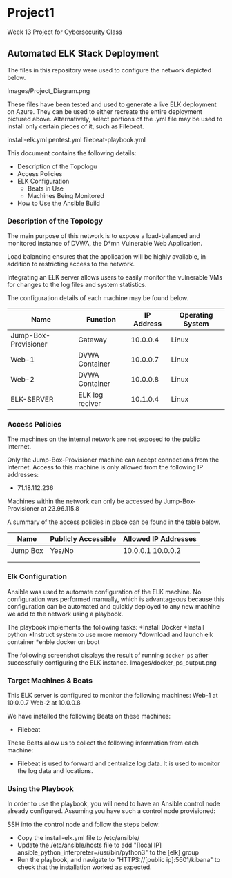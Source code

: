 # Project1
Week 13 Project for Cybersecurity Class

## Automated ELK Stack Deployment

The files in this repository were used to configure the network depicted below.

Images/Project_Diagram.png

These files have been tested and used to generate a live ELK deployment on Azure. They can be used to either recreate the entire deployment pictured above. Alternatively, select portions of the .yml file may be used to install only certain pieces of it, such as Filebeat.

  install-elk.yml
  pentest.yml
  filebeat-playbook.yml

This document contains the following details:
- Description of the Topologu
- Access Policies
- ELK Configuration
  - Beats in Use
  - Machines Being Monitored
- How to Use the Ansible Build


### Description of the Topology

The main purpose of this network is to expose a load-balanced and monitored instance of DVWA, the D*mn Vulnerable Web Application.

Load balancing ensures that the application will be highly available, in addition to restricting access to the network.

Integrating an ELK server allows users to easily monitor the vulnerable VMs for changes to the log files and system statistics.

The configuration details of each machine may be found below.


| Name                | Function        | IP Address | Operating System |
|---------------------|-----------------|------------|------------------|
| Jump-Box-Provisioner| Gateway         | 10.0.0.4   | Linux            |
| Web-1               | DVWA Container  | 10.0.0.7   | Linux            |
| Web-2               | DVWA Container  | 10.0.0.8   | Linux            |
| ELK-SERVER          | ELK log reciver | 10.1.0.4   | Linux            |

### Access Policies

The machines on the internal network are not exposed to the public Internet. 

Only the Jump-Box-Provisioner machine can accept connections from the Internet. Access to this machine is only allowed from the following IP addresses:
- 71.18.112.236

Machines within the network can only be accessed by Jump-Box-Provisioner at 23.96.115.8

A summary of the access policies in place can be found in the table below.

| Name     | Publicly Accessible | Allowed IP Addresses |
|----------|---------------------|----------------------|
| Jump Box | Yes/No              | 10.0.0.1 10.0.0.2    |
|          |                     |                      |
|          |                     |                      |

### Elk Configuration

Ansible was used to automate configuration of the ELK machine. No configuration was performed manually, which is advantageous because
this configuration can be automated and quickly deployed to any new machine we add to the network using a playbook. 

The playbook implements the following tasks:
*Install Docker
*Install python
*Instruct system to use more memory
*download and launch elk container
*enble docker on boot

The following screenshot displays the result of running `docker ps` after successfully configuring the ELK instance.
Images/docker_ps_output.png

### Target Machines & Beats
This ELK server is configured to monitor the following machines:
Web-1 at 10.0.0.7
Web-2 at 10.0.0.8

We have installed the following Beats on these machines:
- Filebeat

These Beats allow us to collect the following information from each machine:
- Filebeat is used to forward and centralize log data. It is used to monitor the log data and locations.

### Using the Playbook
In order to use the playbook, you will need to have an Ansible control node already configured. Assuming you have such a control node provisioned: 

SSH into the control node and follow the steps below:
- Copy the install-elk.yml file to /etc/ansible/
- Update the /etc/ansible/hosts file to add "[local IP] ansible_python_interpreter=/usr/bin/python3" to the [elk] group
- Run the playbook, and navigate to "HTTPS://[public ip]:5601/kibana" to check that the installation worked as expected.
